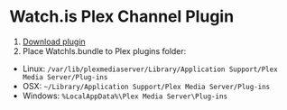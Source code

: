 Watch.is Plex Channel Plugin
===========

1. [Download plugin](https://github.com/undmrz/plexplugins/archive/master.zip)
2. Place WatchIs.bundle to Plex plugins folder:
  * Linux: `/var/lib/plexmediaserver/Library/Application Support/Plex Media Server/Plug-ins`
  * OSX: `~/Library/Application Support/Plex Media Server/Plug-ins`
  * Windows: `%LocalAppData%\Plex Media Server\Plug-ins`
